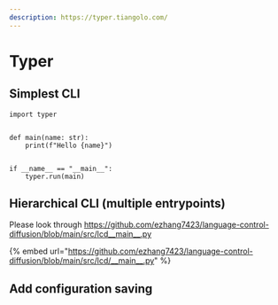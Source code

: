 ```yaml
---
description: https://typer.tiangolo.com/
---
```


# Typer

## Simplest CLI

```
import typer


def main(name: str):
    print(f"Hello {name}")


if __name__ == "__main__":
    typer.run(main)
```

## Hierarchical CLI (multiple entrypoints)

Please look through https://github.com/ezhang7423/language-control-diffusion/blob/main/src/lcd__main__.py

{% embed url="https://github.com/ezhang7423/language-control-diffusion/blob/main/src/lcd/__main__.py" %}

## Add configuration saving

